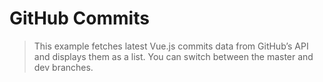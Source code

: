 # GitHub Commits

> This example fetches latest Vue.js commits data from GitHub’s API and displays them as a list. You can switch between the master and dev branches.

<common-codepen-snippet title="Vue 3 Commits" slug="RwaWmzY" tab="js,result" />
